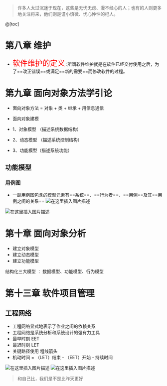 ﻿> 许多人太过沉迷于现在，这些是无忧无虑、漫不经心的人；也有的人则更多地关注将来，他们则是谨小慎微、忧心忡忡的杞人。

@[toc]
# 第八章 维护
- <font color=red size=5>软件维护的定义</font> :所谓软件维护就是在软件已经交付使用之后，为了==改正错误==或满足==新的需要==而修改软件的过程。

# 第九章  面向对象方法学引论
- 面向对象方法 = 对象 + 类 + 继承  + 用信息通信

- 面向对象建模 
- 1、对象模型 （描述系统数据结构）
- 2、动态模型 （描述系统控制结构）
- 3、功能模型（描述系统功能）

## 功能模型
### 用例图
- 一副用例图包含的模型元素有==系统==、==行为者==、==用例==及其==用例之间的关系==
![在这里插入图片描述](https://img-blog.csdnimg.cn/20210622104154717.jpg?x-oss-process=image/watermark,type_ZmFuZ3poZW5naGVpdGk,shadow_10,text_aHR0cHM6Ly9ibG9nLmNzZG4ubmV0L1F1YW50dW1Zb3U=,size_16,color_FFFFFF,t_70)

![在这里插入图片描述](https://img-blog.csdnimg.cn/20210622104124374.jpg?x-oss-process=image/watermark,type_ZmFuZ3poZW5naGVpdGk,shadow_10,text_aHR0cHM6Ly9ibG9nLmNzZG4ubmV0L1F1YW50dW1Zb3U=,size_16,color_FFFFFF,t_70)
# 第十章  面向对象分析
- 建立对象模型
- 建立动态模型
- 建立功能模型

结构化三大模型 ： 数据模型、功能模型、行为模型


# 第十三章 软件项目管理
## 工程网络
- 工程网络显式地表示了作业之间的依赖关系
- 工程网络是系统分析和系统设计的强有力工具
- 最早时刻  EET
- 最迟时刻  LET
- 关键路径使用 粗线箭头
- 机动时间 = （LET）结束 - （EET）开始 - 持续时间

![在这里插入图片描述](https://img-blog.csdnimg.cn/20210622111804670.png?x-oss-process=image/watermark,type_ZmFuZ3poZW5naGVpdGk,shadow_10,text_aHR0cHM6Ly9ibG9nLmNzZG4ubmV0L1F1YW50dW1Zb3U=,size_16,color_FFFFFF,t_70)
![在这里插入图片描述](https://img-blog.csdnimg.cn/2021062211184419.png?x-oss-process=image/watermark,type_ZmFuZ3poZW5naGVpdGk,shadow_10,text_aHR0cHM6Ly9ibG9nLmNzZG4ubmV0L1F1YW50dW1Zb3U=,size_16,color_FFFFFF,t_70)


> 和自己比，我们是不是比昨天更好

